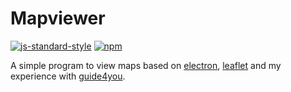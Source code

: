 # Mapviewer

[![js-standard-style](https://img.shields.io/badge/code%20style-standard-brightgreen.svg)](http://standardjs.com)
[![npm](https://img.shields.io/npm/l/express.svg)](https://github.com/penpendede/mapviewer/blob/master/LICENSE)

A simple program to view maps based on [electron](https://electronjs.org), [leaflet](http://leafletjs.com) and my
experience with [guide4you](https://github.com/KlausBenndorf/guide4you).
